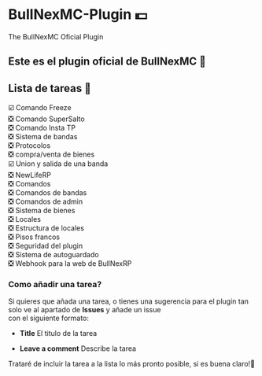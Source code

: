 # BullNexMC-Plugin 💵
The BullNexMC Oficial Plugin  

## Este es el plugin oficial de BullNexMC 🙂  

## Lista de tareas 💯  
☑️ Comando Freeze  
❎ Comando SuperSalto  
❎ Comando Insta TP  
❎ Sistema de bandas  
    ❎ Protocolos  
        ❎ compra/venta de bienes  
        ☑️ Union y salida de una banda  
        ❎ NewLifeRP  
    ❎ Comandos  
        ❎ Comandos de bandas  
        ❎ Comandos de admin  
    ❎ Sistema de bienes  
        ❎ Locales  
            ❎ Estructura de locales  
        ❎ Pisos francos  
    ❎ Seguridad del plugin  
    ❎ Sistema de autoguardado  
❎ Webhook para la web de BullNexRP  
  
### Como añadir una tarea?  
Si quieres que añada una tarea, o tienes una sugerencia para el plugin tan solo ve al apartado de **Issues** y añade un issue  
con el siguiente formato:  

+ **Title** El titulo de la tarea  
- **Leave a comment** Describe la tarea  
  
Trataré de incluir la tarea a la lista lo más pronto posible, si es buena claro!🙂


